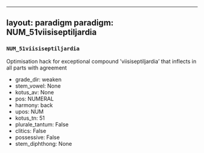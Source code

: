 
---
layout: paradigm
paradigm: NUM_51viisiseptiljardia
---
### ` NUM_51viisiseptiljardia `

Optimisation hack for exceptional compound ’viisiseptiljardia’ that inflects in all parts with agreement
* grade_dir: weaken
* stem_vowel: None
* kotus_av: None
* pos: NUMERAL
* harmony: back
* upos: NUM
* kotus_tn: 51
* plurale_tantum: False
* clitics: False
* possessive: False
* stem_diphthong: None
